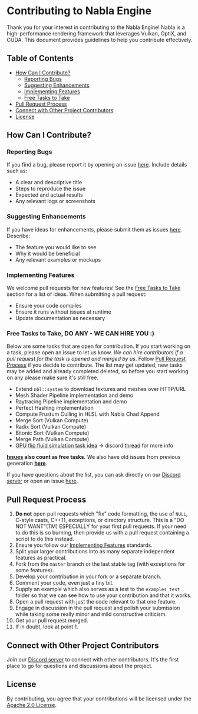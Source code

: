 # Contributing to Nabla Engine

Thank you for your interest in contributing to the Nabla Engine! Nabla is a high-performance rendering framework that leverages Vulkan, OptiX, and CUDA. This document provides guidelines to help you contribute effectively.

## Table of Contents

- [How Can I Contribute?](#how-can-i-contribute)
  - [Reporting Bugs](#reporting-bugs)
  - [Suggesting Enhancements](#suggesting-enhancements)
  - [Implementing Features](#implementing-features)
  - [Free Tasks to Take](#free-tasks-to-take)
- [Pull Request Process](#pull-request-process)
- [Connect with Other Project Contributors](#connect-with-other-project-contributors)
- [License](#license)

## How Can I Contribute?

### Reporting Bugs

If you find a bug, please report it by opening an issue [here](https://github.com/Devsh-Graphics-Programming/Nabla/issues). Include details such as:

- A clear and descriptive title
- Steps to reproduce the issue
- Expected and actual results
- Any relevant logs or screenshots

### Suggesting Enhancements

If you have ideas for enhancements, please submit them as issues [here](https://github.com/Devsh-Graphics-Programming/Nabla/issues). Describe:

- The feature you would like to see
- Why it would be beneficial
- Any relevant examples or mockups

### Implementing Features

We welcome pull requests for new features! See the [Free Tasks to Take](#free-tasks-to-take) section for a list of ideas. When submitting a pull request:

- Ensure your code compiles
- Ensure it runs without issues at runtime
- Update documentation as necessary

### Free Tasks to Take, DO ANY - WE CAN HIRE YOU :)

Below are some tasks that are open for contribution. If you start working on a task, please open an issue to let us know. *We can hire contributors if a pull request for the task is opened and merged by us*. Follow [Pull Request Process](#pull-request-process) if you decide to contribute. The list may get updated, new tasks may be added and already completed deleted, so before you start working on any please make sure it's still free.

- Extend `nbl::system` to download textures and meshes over HTTP/URL
- Mesh Shader Pipeline implementation and demo
- Raytracing Pipeline implementation and demo
- Perfect Hashing implementation
- Compute Frustum Culling in HLSL with Nabla Chad Append
- Merge Sort (Vulkan Compute)
- Radix Sort (Vulkan Compute)
- Bitonic Sort (Vulkan Compute)
- Merge Path (Vulkan Compute)
- [GPU flip fluid simulation task idea](https://www.youtube.com/watch?v=okQzAJM7LcE) -> discord [thread](https://discord.com/channels/318590007881236480/374061825454768129/1257988553112027186) for more info  

 **[Issues](https://github.com/Devsh-Graphics-Programming/Nabla/issues) also count as free tasks.** We also have old issues from previous generation **[here](https://github.com/buildaworldnet/IrrlichtBAW/issues?q=is%3Aissue+is%3Aopen+sort%3Aupdated-desc)**.

If you have questions about the list, you can ask directly on our [Discord server](https://discord.gg/SsJzqS23) or open an issue [here](https://github.com/Devsh-Graphics-Programming/Nabla/issues).

## Pull Request Process

1. **Do not** open pull requests which "fix" code formatting, the use of `NULL`, C-style casts, C++11, exceptions, or directory structure. This is a "DO NOT WANT"(TM) ESPECIALLY for your first pull requests. If your need to do this is so burning, then provide us with a pull request containing a script to do this instead.
2. Ensure you follow our [Implementing Features](#implementing-features) standards.
3. Split your larger contributions into as many separate independent features as practical.
4. Fork from the `master` branch or the last stable tag (with exceptions for some features).
5. Develop your contribution in your fork or a separate branch.
6. Comment your code, even just a tiny bit.
7. Supply an example which also serves as a test to the `examples_test` folder so that we can see how to use your contribution and that it works.
8. Open a pull request with just the code relevant to that one feature.
9. Engage in discussion in the pull request and polish your submission while taking some really minor and mild constructive criticism.
10. Get your pull request merged.
11. If in doubt, look at point 1.

## Connect with Other Project Contributors

Join our [Discord server](https://discord.gg/SsJzqS23) to connect with other contributors. It's the first place to go for questions and discussions about the project.

## License

By contributing, you agree that your contributions will be licensed under the [Apache 2.0 License](LICENSE).
